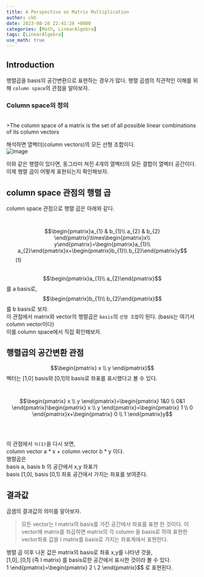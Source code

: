 ```yaml
---
title: A Perspective on Matrix Multiplication
auther: ckh
date: 2023-08-26 22:41:28 +0800
categories: [Math, LinearAlgebra]
tags: [LinearAlgebra]    
use_math: true
---
```


## Introduction
행렬곱을 basis의 공간변환으로 표현하는 경우가 많다.
행렬 곱셈의 직관적인 이해를 위해 ``column space``의 관점을 알아보자.


### Column space의 정의
<br/>  
>The column space of a matrix is the set of all possible linear combinations of its column vectors  
<br/>  
  
해석하면 열벡터(column vectors)의 모든 선형 조합이다.  
![image](https://github.com/ckh7488/ckh7488.github.io/assets/75701998/d7c0bd5d-5156-4fc2-8d4d-f1c3d992c106)  

이와 같은 행렬이 있다면, 동그라미 쳐진 4개의 열벡터의 모든 결합이 열벡터 공간이다.  
이제 행렬 곱이 어떻게 표현되는지 확인해보자.  
  
## column space 관점의 행렬 곱  
column space 관점으로 행렬 곱은 아래와 같다.    
<br/>  
$$\begin{pmatrix}a_{1} & b_{1}\\ a_{2} & b_{2} \end{pmatrix}\times\begin{pmatrix}x\\ y\end{pmatrix}=\begin{pmatrix}a_{1}\\ a_{2}\end{pmatrix}x+\begin{pmatrix}b_{1}\\ b_{2}\end{pmatrix}y$$ &nbsp;&nbsp;&nbsp;&nbsp;&nbsp; (1)  
<br/>  
  
$$\begin{pmatrix}a_{1}\\ a_{2}\end{pmatrix}$$를 a basis로, $$\begin{pmatrix}b_{1}\\ b_{2}\end{pmatrix}$$를 b basis로 보자.   
이 관점에서 matrix와 vector의 행렬곱은 ``basis``의 ``선형 조합``이 된다. (basis는 여기서 column vector이다)  
이를 column space에서 직접 확인해보자.  
  
## 행렬곱의 공간변환 관점
$$\begin{pmatrix} x \\ y \end{pmatrix}$$ 벡터는 [1,0] basis와 [0,1]의 basis로 좌표를 표시했다고 볼 수 있다.    
<br/>  
$$\begin{pmatrix} x \\ y \end{pmatrix}=\begin{pmatrix} 1&0 \\ 0&1 \end{pmatrix}\begin{pmatrix} x \\ y \end{pmatrix}=\begin{pmatrix} 1 \\ 0 \end{pmatrix}x+\begin{pmatrix} 0 \\ 1 \end{pmatrix}y$$  
<br/>  
이 관점에서 ``식(1)``을 다시 보면,  
column vector a * x + column vector b * y 이다.   
행렬곱은  
basis a, basis b 의 공간에서 x,y 좌표가  
basis [1,0], basis [0,1] 좌표 공간에서 가지는 좌표를 보여준다.  

## 결과값
곱셈의 결과값의 의미를 알아보자.  
  
>모든 vector는 I matrix의 basis를 가진 공간에서 좌표를 표현 한 것이다.
>이 vector에 matrix를 좌곱하면 matrix의 각 column 을 basis로 하여 표현한 vector좌표 값을 I matrix를 basis로 가지는 좌표계에서 표현한다.  
  
행렬 곱 이후 나온 값은 matrix의 basis로 좌표 x,y를 나타낸 것을,  
[1,0], [0,1] (즉 I matrix) 를 basis로한 공간에서 표시한 것이라 볼 수 있다.    
1 
\end{pmatrix}=\begin{pmatrix}
2 \\ 
2 
\end{pmatrix}$$
로 표현된다.  
